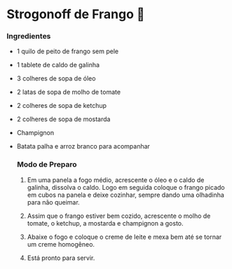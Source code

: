 # Strogonoff de Frango :chicken:

### Ingredientes

* 1 quilo de peito de frango sem pele

* 1 tablete de caldo de galinha 

* 3 colheres de sopa de óleo

* 2 latas de sopa de molho de tomate

* 2 colheres de sopa de ketchup

* 2 colheres de sopa de mostarda

* Champignon

* Batata palha e arroz branco para acompanhar

  ### Modo de Preparo

  1. Em uma panela a fogo médio, acrescente o óleo e o caldo de galinha, dissolva o caldo. Logo em seguida coloque o frango picado em cubos na panela e deixe cozinhar, sempre dando uma olhadinha para não queimar. 

  2. Assim que o frango estiver bem cozido, acrescente o molho de tomate, o ketchup, a mostarda e champignon a gosto. 

  3. Abaixe o fogo e coloque o creme de leite e mexa bem até se tornar um creme homogêneo. 

  4. Está pronto para servir. 

     